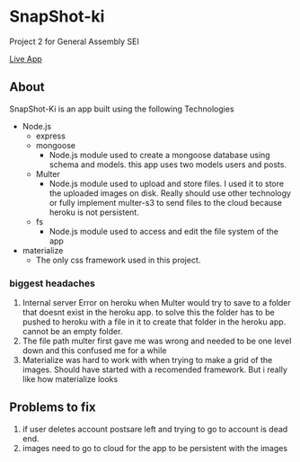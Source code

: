 # SnapShot-ki
Project 2 for General Assembly SEI

[Live App](https://snapshot-ki.herokuapp.com/)

## About
SnapShot-Ki is an app built using the following Technologies
- Node.js
	- express
	- mongoose
		- Node.js module used to create a mongoose database using schema and models. this app uses two models users and posts.
	- Multer
		- Node.js module used to upload and store files. I used it to store the uploaded images on disk. Really should use other technology or fully implement multer-s3 to send files to the cloud because heroku is not persistent.
	- fs
		- Node.js module used to access and edit the file system of the app
- materialize
	- The only css framework used in this project.

### biggest headaches
1. Internal server Error on heroku when Multer would try to save to a folder that doesnt exist in the heroku app. to solve this the folder has to be pushed to heroku with a file in it to create that folder in the heroku app. cannot be an empty folder.
2. The file path multer first gave me was wrong and needed to be one level down and this confused me for a while
3. Materialize was hard to work with when trying to make a grid of the images. Should have started with a recomended framework. But i really like how materialize looks

## Problems to fix

1. if user deletes account postsare left and trying to go to account is dead end.
2. images need to go to cloud for the app to be persistent with the images

